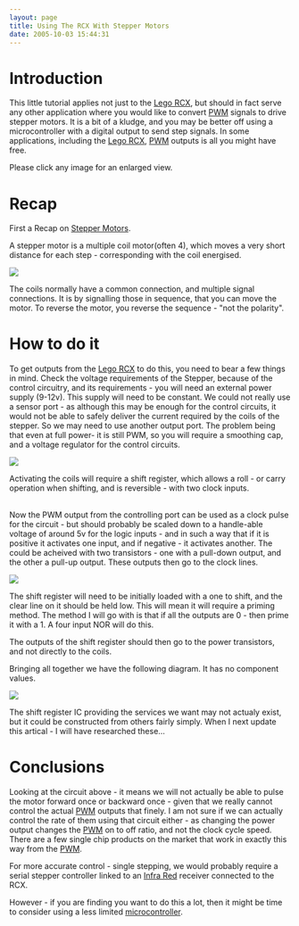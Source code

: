 ```yaml
---
layout: page
title: Using The RCX With Stepper Motors
date: 2005-10-03 15:44:31
---
```

<h1 id="Introduction">Introduction</h1>
<p>This little tutorial applies not just to the <a href="/wiki/rcx.html" title="The Lego RCX">Lego RCX</a>, but should in fact serve any other application where you would like to convert <a href="/wiki/pwm.html" title="Pulse Width Modulation">PWM</a> signals to drive stepper motors. It is a bit of a kludge, and you may be better off using a microcontroller with a digital output to send step signals. In some applications, including the <a href="/wiki/rcx.html" title="The Lego RCX">Lego RCX</a>, <a href="/wiki/pwm.html" title="Pulse Width Modulation">PWM</a> outputs is all you might have free.
</p>
<p>Please click any image for an enlarged view.
</p>
<h1 id="Recap">Recap</h1>
<p>First a Recap on <a href="/wiki/stepper_motors.html" title="Stepper Motors">Stepper Motors</a>.
</p>
<p>A stepper motor is a multiple coil motor(often 4), which moves a very short distance for each step - corresponding with the coil energised.
</p>
<p><img class="img-responsive" src="image138"/>
</p>
<p>The coils normally have a common connection, and multiple signal connections.  It is by signalling those in sequence, that you can move the motor.  To reverse the motor, you reverse the sequence - "not the polarity".
</p>
<h1 id="How_to_do_it">How to do it</h1>
<p>To get outputs from the <a href="/wiki/rcx.html" title="The Lego RCX">Lego RCX</a> to do this, you need to bear a few things in mind.  Check the voltage requirements of the Stepper, because of the control circuitry, and its requirements - you will need an external power supply (9-12v). This supply will need to be constant. We could not really use a sensor port - as although this may be enough for the control circuits, it would not be able to safely deliver the current required by the coils of the stepper. So we may need to use another output port. The problem being that even at full power- it is still PWM, so you will require a smoothing cap, and a voltage regulator for the control circuits.
</p>
<p><img class="img-responsive" src="image139"/>
</p>
<p>Activating the coils will require a shift register, which allows a roll - or carry operation when shifting, and is reversible - with two clock inputs.
</p>
<p>
<br/>Now the PWM output from the controlling port can be used as a clock pulse for the circuit - but should probably be scaled down to a handle-able voltage of around 5v for the logic inputs - and in such a way that if it is positive it activates one input, and if negative - it activates another. The could be acheived with two transistors - one  with a pull-down output, and the other a pull-up output. These outputs then go to the clock lines.
</p>
<p><img class="img-responsive" src="image140"/>
</p>
<p>The shift register will need to be initially loaded with a one to shift, and the clear line on it should be held low. This will mean it will require a priming method. The method I will go with is that if all the outputs are 0 - then prime it with a 1. A four input NOR will do this.
</p>
<p>The outputs of the shift register should then go to the power transistors, and not directly to the coils.
</p>
<p>Bringing all together we have the following diagram. It has no component values.
</p>
<p><img class="img-responsive" src="image141"/>
</p>
<p>The shift register IC providing the services we want may not actualy exist, but it could be constructed from others fairly simply. When I next update this artical - I will have researched these...
</p>
<h1 id="Conclusions">Conclusions</h1>
<p>Looking at the circuit above - it means we will not actually be able to pulse the motor forward once or backward once - given that we really cannot control the actual <a href="/wiki/pwm.html" title="Pulse Width Modulation">PWM</a> outputs that finely. I am not sure if we can actually control the rate of them using that circuit either - as changing the power output changes the <a href="/wiki/pwm.html" title="Pulse Width Modulation">PWM</a> on to off ratio, and not the clock cycle speed. There are a few single chip products on the market that work in exactly this way from the <a href="/wiki/pwm.html" title="Pulse Width Modulation">PWM</a>.
</p>
<p>For more accurate control - single stepping, we would probably require a serial stepper controller linked to an <a href="/wiki/infra_red.html" title="A type of EM radiation commonly used for digital communications">Infra Red</a> receiver connected to the RCX.
</p>
<p>However - if you are finding you want to do this a lot, then it might be time to consider using a less limited <a a="" brain="" for="" href="/wiki/microcontroller.html" robot="" title="A programmable digital controller (or ">microcontroller</a>.
</p>
